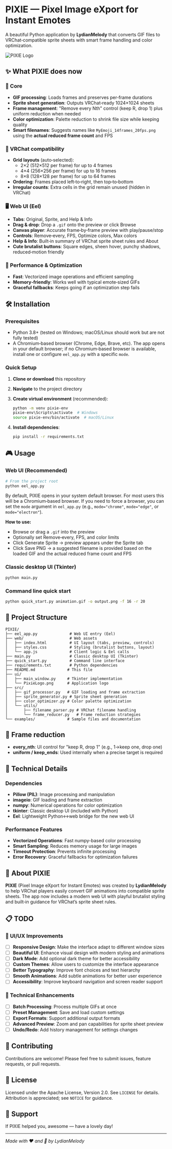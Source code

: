 # PIXIE — Pixel Image eXport for Instant Emotes

A beautiful Python application by **LydianMelody** that converts GIF files to VRChat‑compatible sprite sheets with smart frame handling and color optimization.

![PIXIE Logo](ui/PixieLogo.png)

## ✨ What PIXIE does now

### 🎯 Core

- **GIF processing**: Loads frames and preserves per‑frame durations
- **Sprite sheet generation**: Outputs VRChat‑ready 1024×1024 sheets
- **Frame management**: "Remove every Nth" control (keep R, drop 1) plus uniform reduction when needed
- **Color optimization**: Palette reduction to shrink file size while keeping quality
- **Smart filenames**: Suggests names like `MyEmoji_14frames_20fps.png` using the **actual reduced frame count** and FPS

### 🎨 VRChat compatibility

- **Grid layouts** (auto‑selected):
  - 2×2 (512×512 per frame) for up to 4 frames
  - 4×4 (256×256 per frame) for up to 16 frames
  - 8×8 (128×128 per frame) for up to 64 frames
- **Ordering**: Frames placed left‑to‑right, then top‑to‑bottom
- **Irregular counts**: Extra cells in the grid remain unused (hidden in VRChat)

### 🖥️ Web UI (Eel)

- **Tabs**: Original, Sprite, and Help & Info
- **Drag & drop**: Drop a `.gif` onto the preview or click Browse
- **Canvas player**: Accurate frame‑by‑frame preview with play/pause/stop
- **Controls**: Remove‑every, FPS, Optimize colors, Max colors
- **Help & Info**: Built‑in summary of VRChat sprite sheet rules and About
- **Cute brutalist buttons**: Square edges, sheen hover, punchy shadows, reduced‑motion friendly

### 🚀 Performance & Optimization

- **Fast**: Vectorized image operations and efficient sampling
- **Memory‑friendly**: Works well with typical emote‑sized GIFs
- **Graceful fallbacks**: Keeps going if an optimization step fails

## 🛠️ Installation

### Prerequisites

- Python 3.8+ (tested on Windows; macOS/Linux should work but are not fully tested)
- A Chromium‑based browser (Chrome, Edge, Brave, etc). The app opens in your default browser; if no Chromium‑based browser is available, install one or configure `eel_app.py` with a specific `mode`.

### Quick Setup

1. **Clone or download** this repository
2. **Navigate** to the project directory
3. **Create virtual environment** (recommended):

   ```bash
   python -m venv pixie-env
   pixie-env\Scripts\activate  # Windows
   source pixie-env/bin/activate  # macOS/Linux
   ```

4. **Install dependencies**:

   ```bash
   pip install -r requirements.txt
   ```

## 🎮 Usage

### Web UI (Recommended)

```bash
# From the project root
python eel_app.py
```

By default, PIXIE opens in your system default browser. For most users this will be a Chromium‑based browser. If you need to force a browser, you can set the `mode` argument in `eel_app.py` (e.g., `mode="chrome"`, `mode="edge"`, or `mode="electron"`).

**How to use:**

- Browse or drag a `.gif` into the preview
- Optionally set Remove‑every, FPS, and color limits
- Click Generate Sprite → preview appears under the Sprite tab
- Click Save PNG → a suggested filename is provided based on the loaded GIF and the actual reduced frame count and FPS

### Classic desktop UI (Tkinter)

```bash
python main.py
```

### Command line quick start

```bash
python quick_start.py animation.gif -o output.png -f 16 -r 20
```

## 📁 Project Structure

```text
PIXIE/
├── eel_app.py              # Web UI entry (Eel)
├── web/                    # Web assets
│   ├── index.html          # UI layout (tabs, preview, controls)
│   ├── styles.css          # Styling (brutalist buttons, layout)
│   └── app.js              # Client logic & Eel calls
├── main.py                 # Classic desktop UI (Tkinter)
├── quick_start.py          # Command line interface
├── requirements.txt        # Python dependencies
├── README.md              # This file
├── ui/
│   ├── main_window.py     # Tkinter implementation
│   └── PixieLogo.png      # Application logo
├── src/
│   ├── gif_processor.py   # GIF loading and frame extraction
│   ├── sprite_generator.py # Sprite sheet generation
│   ├── color_optimizer.py # Color palette optimization
│   └── utils/
│       ├── filename_parser.py # VRChat filename handling
│       └── frame_reducer.py   # Frame reduction strategies
└── examples/              # Sample files and documentation
```

## 🎯 Frame reduction

- **every_nth**: UI control for "keep R, drop 1" (e.g., 1→keep one, drop one)
- **uniform / keep_ends**: Used internally when a precise target is required

## 🔧 Technical Details

### Dependencies

- **Pillow (PIL)**: Image processing and manipulation
- **imageio**: GIF loading and frame extraction
- **numpy**: Numerical operations for color optimization
- **tkinter**: Classic desktop UI (included with Python)
- **Eel**: Lightweight Python↔web bridge for the new web UI

### Performance Features

- **Vectorized Operations**: Fast numpy-based color processing
- **Smart Sampling**: Reduces memory usage for large images
- **Timeout Protection**: Prevents infinite processing
- **Error Recovery**: Graceful fallbacks for optimization failures

## 🎵 About PIXIE

**PIXIE** (Pixel Image eXport for Instant Emotes) was created by **LydianMelody** to help VRChat players easily convert GIF animations into compatible sprite sheets. The app now includes a modern web UI with playful brutalist styling and built‑in guidance for VRChat’s sprite sheet rules.

## 📋 TODO

### 🎨 UI/UX Improvements

- [ ] **Responsive Design**: Make the interface adapt to different window sizes
- [ ] **Beautiful UI**: Enhance visual design with modern styling and animations
- [ ] **Dark Mode**: Add optional dark theme for better accessibility
- [ ] **Custom Themes**: Allow users to customize the interface appearance
- [ ] **Better Typography**: Improve font choices and text hierarchy
- [ ] **Smooth Animations**: Add subtle animations for better user experience
- [ ] **Accessibility**: Improve keyboard navigation and screen reader support

### 🔧 Technical Enhancements

- [ ] **Batch Processing**: Process multiple GIFs at once
- [ ] **Preset Management**: Save and load custom settings
- [ ] **Export Formats**: Support additional output formats
- [ ] **Advanced Preview**: Zoom and pan capabilities for sprite sheet preview
- [ ] **Undo/Redo**: Add history management for settings changes

## 🤝 Contributing

Contributions are welcome! Please feel free to submit issues, feature requests, or pull requests.

## 📄 License

Licensed under the Apache License, Version 2.0. See `LICENSE` for details.
Attribution is appreciated; see `NOTICE` for guidance.

## 🎵 Support

If PIXIE helped you, awesome — have a lovely day!

---

<!-- markdownlint-disable-next-line MD036 -->
*Made with ❤️ and 🎵 by LydianMelody*

